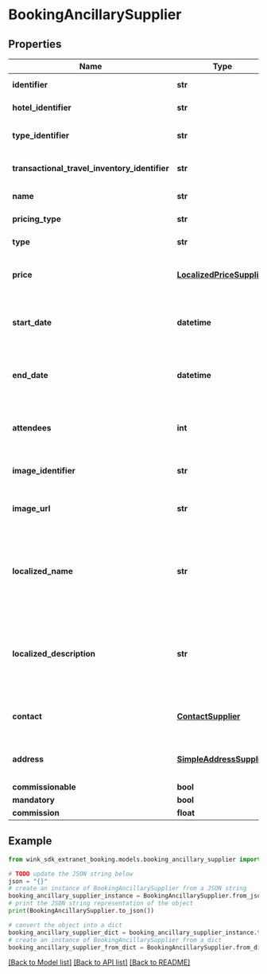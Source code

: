 # BookingAncillarySupplier


## Properties

Name | Type | Description | Notes
------------ | ------------- | ------------- | -------------
**identifier** | **str** | Ancillary identifier | 
**hotel_identifier** | **str** | Hotel identifier | 
**type_identifier** | **str** | Travel inventory identifier | 
**transactional_travel_inventory_identifier** | **str** | Travel inventory identifier | 
**name** | **str** | Name of inventory | 
**pricing_type** | **str** | Pricing type | 
**type** | **str** | Inventory type | 
**price** | [**LocalizedPriceSupplier**](LocalizedPriceSupplier.md) | Pricing information for this ancillary. | 
**start_date** | **datetime** | Date start time when reservation was made for. | 
**end_date** | **datetime** | Date end time when reservation was made for. | 
**attendees** | **int** | Number of guests that are part of this reservation. | [default to 1]
**image_identifier** | **str** | Cloudinary image identifier | 
**image_url** | **str** | Absolute URL to image of inventory | 
**localized_name** | **str** | Name of travel inventory in traveler language (if available). Defaults to English. | 
**localized_description** | **str** | Description of travel blocking in traveler language (if available). Defaults to English. | 
**contact** | [**ContactSupplier**](ContactSupplier.md) | Travel blocking contact (if applicable) | 
**address** | [**SimpleAddressSupplier**](SimpleAddressSupplier.md) | Travel blocking address (if applicable) | 
**commissionable** | **bool** |  | 
**mandatory** | **bool** |  | 
**commission** | **float** |  | 

## Example

```python
from wink_sdk_extranet_booking.models.booking_ancillary_supplier import BookingAncillarySupplier

# TODO update the JSON string below
json = "{}"
# create an instance of BookingAncillarySupplier from a JSON string
booking_ancillary_supplier_instance = BookingAncillarySupplier.from_json(json)
# print the JSON string representation of the object
print(BookingAncillarySupplier.to_json())

# convert the object into a dict
booking_ancillary_supplier_dict = booking_ancillary_supplier_instance.to_dict()
# create an instance of BookingAncillarySupplier from a dict
booking_ancillary_supplier_from_dict = BookingAncillarySupplier.from_dict(booking_ancillary_supplier_dict)
```
[[Back to Model list]](../README.md#documentation-for-models) [[Back to API list]](../README.md#documentation-for-api-endpoints) [[Back to README]](../README.md)


